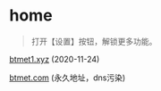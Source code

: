 # home

> 打开【设置】按钮，解锁更多功能。

[btmet1.xyz](https://www.btmet1.xyz)  (2020-11-24)

[btmet.com](https://btmet.com)  (永久地址，dns污染)

